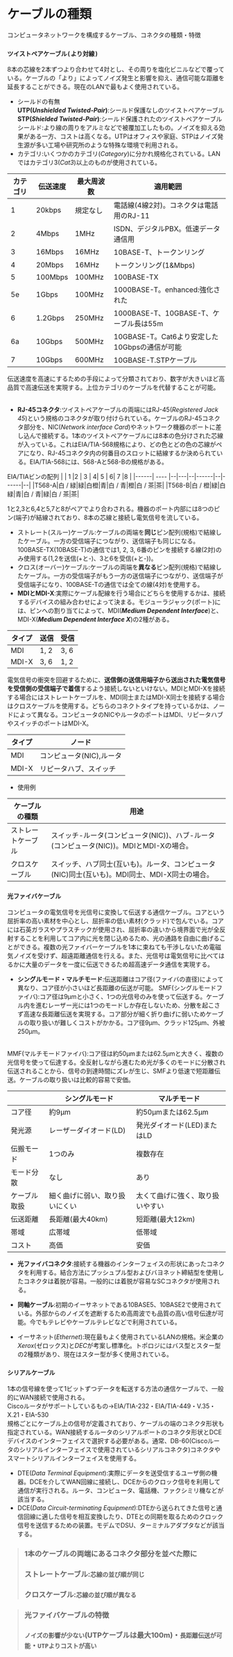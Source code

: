 # ケーブルの種類
コンピュータネットワークを構成するケーブル、コネクタの種類・特徴

### **`ツイストペアケーブル(より対線)`**
8本の芯線を2本ずつより合わせて4対とし、その周りを塩化ビニルなどで覆っている。ケーブルの「より」によってノイズ発生と影響を抑え、通信可能な距離を延長することができる。現在のLANで最もよく使用されている。  
- シールドの有無  
**UTP(*Unshielded Twisted-Pair*)**:シールド保護なしのツイストペアケーブル  
**STP(*Shielded Twisted-Pair*)**:シールド保護されたのツイストペアケーブル  
シールド:より線の周りをアルミなどで被覆加工したもの。ノイズを抑える効果がある一方、コストは高くなる。UTPはオフィスや家庭、STPはノイズ発生源が多い工場や研究所のような特殊な環境で利用される。
- カテゴリ:いくつかのカテゴリ(*Category*)に分かれ規格化されている。LANではカテゴリ3(*Cat3*)以上のものが使用されている。  

|カテゴリ| 伝送速度 |最大周波数|                  適用範囲               |
|------| ------ | -------- |---------------------------------------|
|   1  | 20kbps |  規定なし |     電話線(4線2対)。コネクタは電話用のRJ-11|
|   2  | 4Mbps  |   1MHz   |       ISDN、デジタルPBX。低速データ通信用  |
|   3  | 16Mbps |  16MHz   |           10BASE-T、トークンリング       |
|   4  | 20Mbps |  16MHz   |            トークンリング(1&Mbps)        |
|   5  |100Mbps |  100MHz  |                   100BASE-TX           |
|  5e  | 1Gbps  |  100MHz  |           1000BASE-T。enhanced:強化された|
|   6  |1.2Gbps |  250MHz  |     1000BASE-T、10GBASE-T、ケーブル長は55m|
|  6a  | 10Gbps |  500MHz  |10GBASE-T。Cat6より安定した10Gbpsの通信が可能|
|   7  | 10Gbps |  600MHz  |          10GBASE-T.STPケーブル           |

伝送速度を高速にするための手段によって分類されており、数字が大きいほど高品質で高速伝送を実現する。上位カテゴリのケーブルを代替することが可能。
</br>
</br>

- **RJ-45コネクタ**:ツイストペアケーブルの両端にはRJ-45(*Registered Jack 45*)という規格のコネクタが取り付けられている。ケーブルのRJ-45コネクタ部分を、NIC(*Network interface Card*)やネットワーク機器のポートに差し込んで接続する。1本のツイストペアケーブルには8本の色分けされた芯線が入っている。これはEIA/TIA-568規格により、どの色とどの色の芯線がペアになり、RJ-45コネクタ内の何番目のスロットに結線するか決められている。EIA/TIA-568には、568-Aと568-Bの規格がある。  

EIA/TIAビンの配列
|      |  1   |2 | 3 | 4|   5  | 6|   7  |8 |
|------| ---- |--|---|--|------|--|------|--|
|T568-A|白 / 緑|緑|白橙|青|白 / 青|橙|白 / 茶|茶|
|T568-B|白 / 橙|緑|白緑|青|白 / 青|緑|白 / 茶|茶|

1と2,3と6,4と5,7と8がペアでより合わされる。機器のポート内部には8つのピン(端子)が結線されており、8本の芯線と接続し電気信号を流している。  
- ストレート(スルー)ケーブル:ケーブルの両端を**同じ**ピン配列(規格)で結線したケーブル。一方の受信端子につながり、送信端子も同じになる。100BASE-TX(10BASE-T)の通信では1, 2, 3, 6番のピンを接続する線(2対)のみ使用する(1,2を送信(+と-)、3と6を受信(+と-))。  
- クロス(オーバー)ケーブル:ケーブルの両端を**異なる**ピン配列(規格)で結線したケーブル。一方の受信端子がもう一方の送信端子につながり、送信端子が受信端子になり、100BASE-Tの通信では全ての線(4対)を使用する。  
- **MDIとMDI-X**:実際にケーブル配線を行う場合にどちらを使用するかは、接続するデバイスの組み合わせによって決まる。モジューラジャック(ポート)には、ピンへの割り当てによって、MDI(***Medium Dependent Interface***)と、MDI-X(***Medium Dependent Interface X***)の2種がある。

|タイプ |送信| 受信|
|------|----|----|
| MDI  |1, 2|3, 6|
| MDI-X|3, 6|1, 2|

電気信号の衝突を回避するために、**送信側の送信用端子から送出された電気信号を受信側の受信端子で着信**するよう接続しないといけない。MDIとMDI-Xを接続する場合にはストレートケーブルを、MDI同士またはMDI-X同士を接続する場合はクロスケーブルを使用する。どちらのコネクトタイプを持っているかは、ノードによって異なる。コンピュータのNICやルータのポートはMDI、リピータハブやスイッチのポートはMDI-X。

|タイプ|         ノード        |
|-----|----------------------|
|MDI  |コンピュータ(NIC),ルータ |
|MDI-X|  リピータハブ、スイッチ  |
- 使用例  

|  ケーブルの種類  |                         用途                                                    |
|----------------|--------------------------------------------------------------------------------|
|ストレートケーブル |   スイッチ-ルータ(コンピュータ(NIC))、ハブ-ルータ(コンピュータ(NIC))。MDIとMDI-Xの場合。  |
|  クロスケーブル  |スイッチ、ハブ同士(互いも)。ルータ、コンピュータ(NIC)同士(互いも)。MDI同士、MDI-X同士の場合。|

### **`光ファイバケーブル`**
コンピュータの電気信号を光信号に変換して伝送する通信ケーブル。コアという屈折率の高い素材を中心とし、屈折率の低い素材(クラッド)で包んでいる。コアには石英ガラスやプラスチックが使用され、屈折率の違いから境界面で光が全反射することを利用してコア内に光を閉じ込めるため、光の通路を自由に曲げることができる。複数の光ファイバーケーブルを1本に束ねても干渉しないため電磁気ノイズを受けず、超遠距離通信を行える。また、光信号は電気信号に比べてはるかに大量のデータを一度に伝送できるため超高速データ通信を実現する。

- **シングルモード・マルチモード**:伝送距離はコア径(ファイバの直径)によって異なり、コア径が小さいほど長距離の伝送が可能。
SMF(シングルモードファイバ):コア径は9μmと小さく、1つの光信号のみを使って伝送する。ケーブル内を進むレーザー光には1つのモードしか存在しないため、分散を起こさず高速な長距離伝送を実現する。コア部分が細く折り曲げに弱いためケーブルの取り扱いが難しくコストがかかる。コア径9μm、クラッド125μm、外被250μm。  
</br>
MMF(マルチモードファイバ):コア径は約50μmまたは62.5μmと大きく、複数の光信号を使って伝達する。全反射しながら進むため光が多くのモードに分散され伝送されることから、信号の到達時間にズレが生じ、SMFより低速で短距離伝送。ケーブルの取り扱いは比較的容易で安価。

|          |   シングルモード           |       マルチモード       |
|----------|-------------------------|-------------------------|
|  コア径   |       約9μm             |    約50μmまたは62.5μm     |
|  発光源   |レーザーダイオード(LD)      | 発光ダイオード(LED)またはLD |
| 伝搬モード |       1つのみ            |          複数存在         |
| モード分散 |          なし           |            あり           |
|ケーブル取扱|細く曲げに弱い、取り扱いにくい|太くて曲げに強く、取り扱いやすい|
|  伝送距離 |        長距離(最大40km)   |       短距離(最大12km)     |
|   帯域   |          広帯域           |         低帯域            |
|  コスト   |           高価           |          安価             |

- **光ファイバコネクタ**:接続する機器のインターフェイスの形状にあったコネクタを利用する。結合方法にプッシュプル型およびバヨネット締結型を使用したコネクタは着脱が容易。一般的には着脱が容易なSCコネクタが使用される。

- **同軸ケーブル**:初期のイーサネットである10BASE5、10BASE2で使用されている。外部からのノイズを遮断するため高周波でも品質の高い信号伝達が可能。今でもテレビやケーブルテレビなどで利用されている。
- イーサネット(*Ethernet*):現在最もよく使用されているLANの規格。米企業の*Xerox*(ゼロックス)と*DEC*が考案し標準化。トポロジにはバス型とスター型の2種類があり、現在はスター型が多く使用されている。

### **`シリアルケーブル`**
1本の信号線を使って1ビットずつデータを転送する方法の通信ケーブルで、一般的にWAN接続で使用される。  
Ciscoルータがサポートしているもの→EIA/TIA-232・EIA/TIA-449・V.35・X.21・EIA-530  
規格ごとにケーブル上の信号が定義されており、ケーブルの端のコネクタ形状も指定されている。WAN接続するルータのシリアルポートのコネクタ形状とDCEデバイスのインターフェイスで選択する必要がある。通常、DB-60(Ciscoルータのシリアルインターフェイスで使用されているシリアルコネクタ)コネクタやスマートシリアルインターフェイスを使用する。
- DTE(*Data Terminal Equipment*):実際にデータを送受信するユーザ側の機器。DCEを介してWAN回線に接続し、DCEからのクロック信号を利用して通信が実行される。ルータ、コンピュータ、電話機、ファクシミリ機などが該当する。
- DCE(*Data Circuit-terminating Equipment*):DTEから送られてきた信号と通信回線に適した信号を相互変換したり、DTEとの同期を取るためのクロック信号を送信するための装置。モデムでDSU、ターミナルアダプタなどが該当する。
> ### 1本のケーブルの両端にあるコネクタ部分を並べた際に
> ### ストレートケーブル:`芯線の並び順が同じ`
> ### クロスケーブル:`芯線の並び順が異なる`

> ### 光ファイバケーブルの特徴
> ### `ノイズの影響が少ない`(UTPケーブルは最大100m)・`長距離伝送が可能`・`UTPよりコストが高い`
